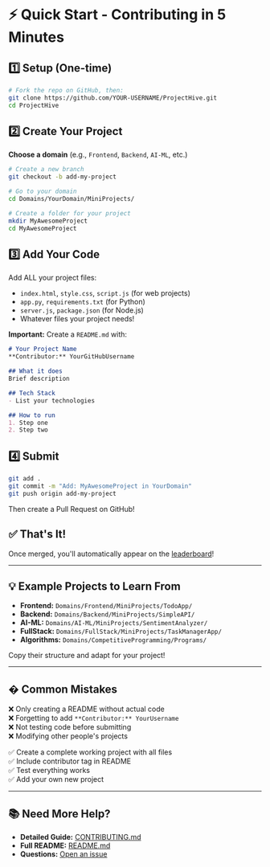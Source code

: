 # ⚡ Quick Start - Contributing in 5 Minutes

## 1️⃣ Setup (One-time)

```bash
# Fork the repo on GitHub, then:
git clone https://github.com/YOUR-USERNAME/ProjectHive.git
cd ProjectHive
```

## 2️⃣ Create Your Project

**Choose a domain** (e.g., `Frontend`, `Backend`, `AI-ML`, etc.)

```bash
# Create a new branch
git checkout -b add-my-project

# Go to your domain
cd Domains/YourDomain/MiniProjects/

# Create a folder for your project
mkdir MyAwesomeProject
cd MyAwesomeProject
```

## 3️⃣ Add Your Code

Add ALL your project files:
- `index.html`, `style.css`, `script.js` (for web projects)
- `app.py`, `requirements.txt` (for Python)
- `server.js`, `package.json` (for Node.js)
- Whatever files your project needs!

**Important:** Create a `README.md` with:

```markdown
# Your Project Name
**Contributor:** YourGitHubUsername

## What it does
Brief description

## Tech Stack
- List your technologies

## How to run
1. Step one
2. Step two
```

## 4️⃣ Submit

```bash
git add .
git commit -m "Add: MyAwesomeProject in YourDomain"
git push origin add-my-project
```

Then create a Pull Request on GitHub!

## ✅ That's It!

Once merged, you'll automatically appear on the [leaderboard](../DomainsLeaderboards/Overall.md)!

---

## 💡 Example Projects to Learn From

- **Frontend:** `Domains/Frontend/MiniProjects/TodoApp/`
- **Backend:** `Domains/Backend/MiniProjects/SimpleAPI/`
- **AI-ML:** `Domains/AI-ML/MiniProjects/SentimentAnalyzer/`
- **FullStack:** `Domains/FullStack/MiniProjects/TaskManagerApp/`
- **Algorithms:** `Domains/CompetitiveProgramming/Programs/`

Copy their structure and adapt for your project!

---

## � Common Mistakes

❌ Only creating a README without actual code  
❌ Forgetting to add `**Contributor:** YourUsername`  
❌ Not testing code before submitting  
❌ Modifying other people's projects  

✅ Create a complete working project with all files  
✅ Include contributor tag in README  
✅ Test everything works  
✅ Add your own new project  

---

## 📚 Need More Help?

- **Detailed Guide:** [CONTRIBUTING.md](../CONTRIBUTING.md)
- **Full README:** [README.md](../README.md)
- **Questions:** [Open an issue](https://github.com/Tejas-Santosh-Nalawade/ProjectHive/issues)
